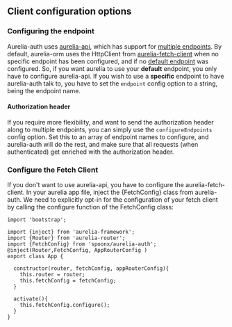 ## Client configuration options

### Configuring the endpoint
Aurelia-auth uses [aurelia-api](https://github.com/SpoonX/aurelia-api), which has support for [multiple endpoints](https://github.com/SpoonX/aurelia-api/blob/master/doc/getting-started.md#multiple-endpoints).
By default, aurelia-orm uses the HttpClient from [aurelia-fetch-client](https://github.com/aurelia/fetch-client) when no specific endpoint has been configured, and if no [default endpoint](https://github.com/SpoonX/aurelia-api/blob/master/doc/getting-started.md#default-endpoint) was configured.
So, if you want aurelia to use your **default** endpoint, you only have to configure aurelia-api.
If you wish to use a **specific** endpoint to have aurelia-auth talk to, you have to set the `endpoint` config option to a string, being the endpoint name.

#### Authorization header
If you require more flexibility, and want to send the authorization header along to multiple endpoints, you can simply use the `configureEndpoints` config option.
Set this to an array of endpoint names to configure, and aurelia-auth will do the rest, and make sure that all requests (when authenticated) get enriched with the authorization header.

### Configure the Fetch Client
If you don't want to use aurelia-api, you have to configure the aurelia-fetch-client. In your aurelia app file, inject the {FetchConfig} class from aurelia-auth. We need to explicitly opt-in for the configuration of your fetch client by calling the configure function of the FetchConfig class:
```
import 'bootstrap';

import {inject} from 'aurelia-framework';
import {Router} from 'aurelia-router';
import {FetchConfig} from 'spoonx/aurelia-auth';
@inject(Router,FetchConfig, AppRouterConfig )
export class App {

  constructor(router, fetchConfig, appRouterConfig){
    this.router = router;
    this.fetchConfig = fetchConfig;
  }
  
  activate(){
    this.fetchConfig.configure();
  }
}
```

